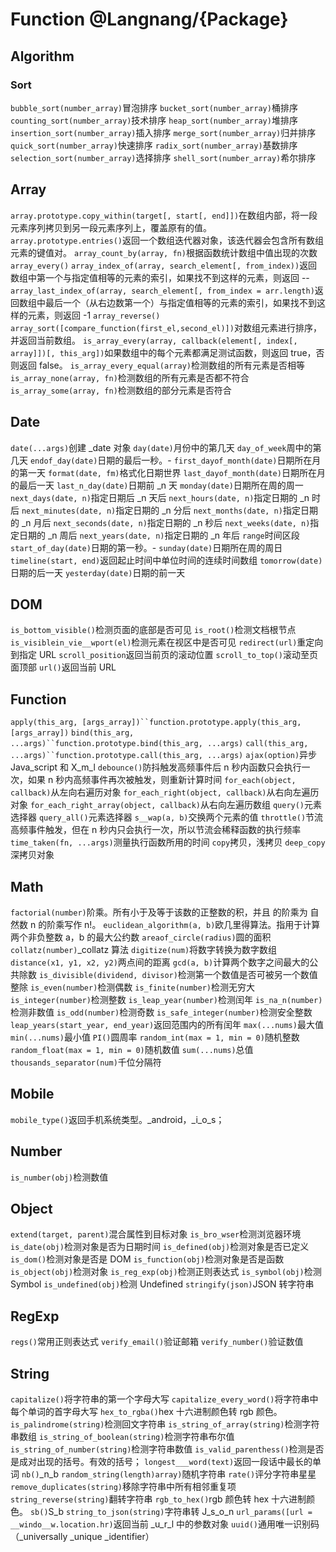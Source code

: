 # Function @Langnang/{Package}

## Algorithm

### Sort

`bubble_sort(number_array)`冒泡排序
`bucket_sort(number_array)`桶排序
`counting_sort(number_array)`技术排序
`heap_sort(number_array)`堆排序
`insertion_sort(number_array)`插入排序
`merge_sort(number_array)`归并排序
`quick_sort(number_array)`快速排序
`radix_sort(number_array)`基数排序
`selection_sort(number_array)`选择排序
`shell_sort(number_array)`希尔排序

## Array

`array.prototype.copy_within(target[, start[, end]])`在数组内部，将一段元素序列拷贝到另一段元素序列上，覆盖原有的值。
`array.prototype.entries()`返回一个数组迭代器对象，该迭代器会包含所有数组元素的键值对。
`array_count_by(array, fn)`根据函数统计数组中值出现的次数
`array_every()`
`array_index_of(array, search_element[, from_index))`返回数组中第一个与指定值相等的元素的索引，如果找不到这样的元素，则返回 --
`array_last_index_of(array, search_element[, from_index = arr.length)`返回数组中最后一个（从右边数第一个）与指定值相等的元素的索引，如果找不到这样的元素，则返回 -1
`array_reverse()`
`array_sort([compare_function(first_el,second_el)])`对数组元素进行排序，并返回当前数组。
`is_array_every(array, callback(element[, index[, array]])[, this_arg])`如果数组中的每个元素都满足测试函数，则返回 true，否则返回 false。
`is_array_every_equal(array)`检测数组的所有元素是否相等
`is_array_none(array, fn)`检测数组的所有元素是否都不符合
`is_array_some(array, fn)`检测数组的部分元素是否符合


## Date

`date(...args)`创建 \_date 对象
`day(date)`月份中的第几天
`day_of_week`周中的第几天
`endof_day(date)`日期的最后一秒。-
`first_dayof_month(date)`日期所在月的第一天
`format(date, fm)`格式化日期世界
`last_dayof_month(date)`日期所在月的最后一天
`last_n_day(date)`日期前 \_n 天
`monday(date)`日期所在周的周一
`next_days(date, n)`指定日期后 \_n 天后
`next_hours(date, n)`指定日期的 \_n 时后
`next_minutes(date, n)`指定日期的 \_n 分后
`next_months(date, n)`指定日期的 \_n 月后
`next_seconds(date, n)`指定日期的 \_n 秒后
`next_weeks(date, n)`指定日期的 \_n 周后
`next_years(date, n)`指定日期的 \_n 年后
`range`时间区段
`start_of_day(date)`日期的第一秒。-
`sunday(date)`日期所在周的周日
`timeline(start, end)`返回起止时间中单位时间的连续时间数组
`tomorrow(date)`日期的后一天
`yesterday(date)`日期的前一天

## DOM

`is_bottom_visible()`检测页面的底部是否可见
`is_root()`检测文档根节点
`is_visiblein_vie__wport(el)`检测元素在视区中是否可见
`redirect(url)`重定向到指定 URL
`scroll_position`返回当前页的滚动位置
`scroll_to_top()`滚动至页面顶部
`url()`返回当前 URL

## Function

` apply(this_arg, [args_array])``function.prototype.apply(this_arg, [args_array]) `
` bind(this_arg, ...args)``function.prototype.bind(this_arg, ...args) `
` call(this_arg, ...args)``function.prototype.call(this_arg, ...args) `
`ajax(option)`异步 Java_script 和 X_m_l
`debounce()`防抖触发高频事件后 n 秒内函数只会执行一次，如果 n 秒内高频事件再次被触发，则重新计算时间
`for_each(object, callback)`从左向右遍历对象
`for_each_right(object, callback)`从右向左遍历对象
`for_each_right_array(object, callback)`从右向左遍历数组
`query()`元素选择器
`query_all()`元素选择器
`s__wap(a, b)`交换两个元素的值
`throttle()`节流高频事件触发，但在 n 秒内只会执行一次，所以节流会稀释函数的执行频率
`time_taken(fn, ...args)`测量执行函数所用的时间
`copy`拷贝，浅拷贝
`deep_copy`深拷贝对象

## Math

`factorial(number)`阶乘。所有小于及等于该数的正整数的积，并且 的阶乘为 自然数 n 的阶乘写作 n!。
`euclidean_algorithm(a, b)`欧几里得算法。指用于计算两个非负整数 a，b 的最大公约数
`areaof_circle(radius)`圆的面积
`collatz(number)`\_collatz 算法
`digitize(num)`将数字转换为数字数组
`distance(x1, y1, x2, y2)`两点间的距离
`gcd(a, b)`计算两个数字之间最大的公共除数
`is_divisible(dividend, divisor)`检测第一个数值是否可被另一个数值整除
`is_even(number)`检测偶数
`is_finite(number)`检测无穷大
`is_integer(number)`检测整数
`is_leap_year(number)`检测闰年
`is_na_n(number)`检测非数值
`is_odd(number)`检测奇数
`is_safe_integer(number)`检测安全整数
`leap_years(start_year, end_year)`返回范围内的所有闰年
`max(...nums)`最大值
`min(...nums)`最小值
`PI()`圆周率
`random_int(max = 1, min = 0)`随机整数
`random_float(max = 1, min = 0)`随机数值
`sum(...nums)`总值
`thousands_separator(num)`千位分隔符

## Mobile

`mobile_type()`返回手机系统类型。\_android，\_i_o_s；

## Number

`is_number(obj)`检测数值

## Object

`extend(target, parent)`混合属性到目标对象
`is_bro_wser`检测浏览器环境
`is_date(obj)`检测对象是否为日期时间
`is_defined(obj)`检测对象是否已定义
`is_dom()`检测对象是否是 DOM
`is_function(obj)`检测对象是否是函数
`is_object(obj)`检测对象
`is_reg_exp(obj)`检测正则表达式
`is_symbol(obj)`检测 Symbol
`is_undefined(obj)`检测 Undefined
`stringify(json)`JSON 转字符串


## RegExp

`regs()`常用正则表达式
`verify_email()`验证邮箱
`verify_number()`验证数值

## String

`capitalize()`将字符串的第一个字母大写
`capitalize_every_word()`将字符串中每个单词的首字母大写
`hex_to_rgba()`hex 十六进制颜色转 rgb 颜色。
`is_palindrome(string)`检测回文字符串
`is_string_of_array(string)`检测字符串数组
`is_string_of_boolean(string)`检测字符串布尔值
`is_string_of_number(string)`检测字符串数值
`is_valid_parenthess()`检测是否是成对出现的括号。有效的括号；
`longest___word(text)`返回一段话中最长的单词
`nb()`\_n_b
`random_string(length)array)`随机字符串
`rate()`评分字符串星星
`remove_duplicates(string)`移除字符串中所有相邻重复项
`string_reverse(string)`翻转字符串
`rgb_to_hex()`rgb 颜色转 hex 十六进制颜色。
`sb()`S_b
`string_to_json(string)`字符串转 J_s_o_n
`url_params([url = __windo__w.location.hr)`返回当前 \_u_r_l 中的参数对象
`uuid()`通用唯一识别码（\_universally \_unique \_identifier）
